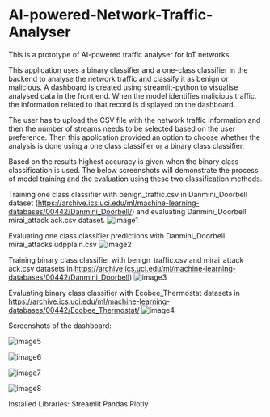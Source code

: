 # AI-powered-Network-Traffic-Analyser
This is a prototype of AI-powered traffic analyser for IoT networks.

This application uses a binary classifier and a one-class classifier in the backend to analyse the network traffic and classify it as benign or malicious. A dashboard is created using streamlit-python to visualise analysed data in the front end. When the model identifies malicious traffic, the information related to that record is displayed on the dashboard.

The user has to upload the CSV file with the network traffic information and then the number of streams needs to be selected based on the user preference. Then this application provided an option to choose whether the analysis is done using a one class classifier or a binary class classifier. 

Based on the results highest accuracy is given when the binary class classification is used. The below screenshots will demonstrate the process of model training and the evaluation using these two classification methods.

Training one class classifier with benign_traffic.csv in Danmini_Doorbell dataset (https://archive.ics.uci.edu/ml/machine-learning-databases/00442/Danmini_Doorbell/) and evaluating Danmini_Doorbell mirai_attack ack.csv dataset.
![image1](https://user-images.githubusercontent.com/124127000/220923735-65ae1c5b-355d-4618-b25f-cb49ca5621bb.png)

Evaluating one class classifier predictions with Danmini_Doorbell mirai_attacks udpplain.csv
![image2](https://user-images.githubusercontent.com/124127000/220923822-27f9b9dd-1379-4053-a526-8e636a87bba2.png)

Training binary class classifier with benign_traffic.csv and mirai_attack ack.csv datasets in https://archive.ics.uci.edu/ml/machine-learning-databases/00442/Danmini_Doorbell)
![image3](https://user-images.githubusercontent.com/124127000/220923877-a4755289-5e99-499a-8eec-767d52289d59.png)

Evaluating binary class classifier with Ecobee_Thermostat datasets in https://archive.ics.uci.edu/ml/machine-learning-databases/00442/Ecobee_Thermostat/
![image4](https://user-images.githubusercontent.com/124127000/220923925-b44c2081-4f01-426c-8790-1de188db5a77.png)


Screenshots of the dashboard:

![image5](https://user-images.githubusercontent.com/124127000/220924076-245d60cd-78d5-489d-af8e-0d6c2381cecf.png)

![image6](https://user-images.githubusercontent.com/124127000/220924098-c414ace1-9c96-428c-834e-6b71c27a2ed2.png)

![image7](https://user-images.githubusercontent.com/124127000/220924126-062273d2-3b80-494f-9bf2-f0e2771eb03e.png)

![image8](https://user-images.githubusercontent.com/124127000/220924286-e4380af4-7252-4941-911c-9876633c32be.png)


Installed Libraries: 
  Streamlit
  Pandas
  Plotly
